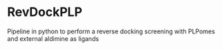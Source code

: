 # RevDockPLP
Pipeline in python to perform a reverse docking screening with PLPomes and external aldimine as ligands
